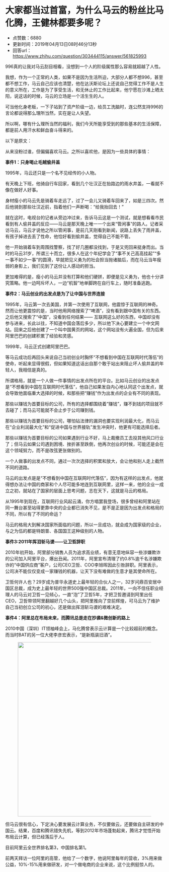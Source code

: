 # 大家都当过首富，为什么马云的粉丝比马化腾，王健林都要多呢？
- 点赞数：6880
- 更新时间：2019年04月13日08时46分13秒
- 回答url：https://www.zhihu.com/question/303444115/answer/561825993
<body>
 <p data-pid="9DweeCDu">996真的让我对马云刮目相看，没想到一个人的阶级属性那么容易就超越了人性。</p>
 <p data-pid="B7M0K6c-">我想，作为一个正常的人类，如果不是因为生活所迫，大部分人都不想996，甚至都不想工作，马云自己应该也清楚，他在达沃斯论坛上还说自己觉得工作不是人生的意义所在，工作是为了享受生活，和无休止的工作比起来，他宁愿在沙滩上晒太阳，说这话的时候，马云的立场是一个活生生的人。</p>
 <p data-pid="qmRtAQrO">可当他化身老板，一下子站到了资产阶级一边，给员工洗脑时，连公然支持996的言论都说得那么理所当然，实在是让人失望。</p>
 <p data-pid="BIoXNHcp">所以啊，哪有什么理所当然的福利，我们今天所能享受到的那些基本的生活保障，都是前人用汗水和鲜血奋斗得来的。</p>
 <p data-pid="r0Vh2Cdc">以下是原文：</p>
 <p data-pid="eb4Yfzsi">从来没粉过谁，但偏偏喜欢马云。之所以喜欢他，是因为一些具体的事情：</p>
 <p data-pid="H7xFkzWq"><b>事件1：只身喝止毛贼偷井盖</b></p>
 <p data-pid="wXXdEQQm">1995年，马云还只是一个名不见经传的小人物。</p>
 <p data-pid="88i0WuwL">有天晚上下班，他骑自行车回家，看到几个壮汉正在抬路边的雨水井盖，一看就不像在做好人好事。</p>
 <p data-pid="MdxQzvjc">身材瘦小的马云先是骑着车走远了，过了一会儿又骑着车回来了，如是三四次。然后他骑到那些壮汉近前，指着他们一声断喝：“给我抬回去！”</p>
 <p data-pid="bptL42hv">就在这时，电视台的记者从旁边冲过来，告诉马云这是一个测试，就是想看看市民看到有人偷井盖的反应——马云是那天晚上唯一一个出来“管闲事”的路人。记者采访马云，马云才说他之所以管闲事，是前几天刚看到新闻，说路上丢失了雨井盖，有孩子掉进去丢了性命，他恰好看到偷井盖，觉得自己不能不管。</p>
 <p data-pid="2m1wBrju">他一开始骑着车到周围找警察，找了好几圈都没找到，于是又兜回来挺身而出。当时的马云31岁，所谓三十而立，很多人在这个年纪学会了“事不关己高高挂起”“多一事不如少一事”的圆滑，早就把见义勇为的社会担当抛诸脑后，而在马云当年瘦弱的身影上，我们见到了这份让人感动的担当。</p>
 <p data-pid="5jNHklKD">更加难得的是，瘦小的马云并没有打算和他们硬拼，即便是见义勇为，他也十分讲究策略。他一边呵斥坏人，一边“机智”地单脚跨在自行车上，随时准备逃跑。</p>
 <p data-pid="T9ATyyYQ"><b>事件2：马云创业的出发点是为了让中国与世界连接</b></p>
 <p data-pid="FaENc8QU">1995年，马云第一次去美国，并第一次使用了互联网，他震惊于互联网的神奇。然而让他更震惊的是，当时他用网络搜索了“啤酒”，没有看到跟中国有关的东西。之后他又搜索了“中国”，没看到任何结果—— 互联网这么好的东西，中国却没有参与进来，长此以往，不知道中国会落后多少，所以他下决心要建立一个中文网站。回来之后他创建了一个叫中国黄页的网站，这个网站没有火遍全国，但为后来阿里巴巴的创建积累了经验和灵感。</p>
 <p data-pid="Uw1fZqZj">1999年，马云正式创建阿里巴巴。</p>
 <p data-pid="wlNTvz0L">等马云成功后再回头来说自己当初创业时胸怀“不想看到中国在互联网时代落伍”的使命，听起来显得很假，但如果知道这话出自那个敢于站出来阻止坏人偷井盖的年轻人，我相信是真的。</p>
 <p data-pid="OGb6lBlJ">所谓格局，就是一个人做一件事情的出发点所在的平台。比如马云创业的出发点是“不想看到中国在互联网时代落伍”，他自己如果发自内心地认同这个出发点，就会导致他面临重大选择的时候，和那些把“赚钱”作为出发点的企业有不同的表现。</p>
 <p data-pid="DuyoRVy2">那些以赚钱为首要目标的公司，所有的选择都围绕着“赚钱”，赚不到钱的项目就不去碰了；而马云可能就不会止步于公司赚到钱。</p>
 <p data-pid="YsasrQZ2">那些以赚钱为首要目标的公司，哪怕钻法律的漏洞也要实现利润最大化，而马云在“企业利润最大化”和“促进中国与世界接轨”发生冲突时，他更有可能选择后者。</p>
 <p data-pid="v4dwDhX0">那些以赚钱为首要目标的公司如果遇到行业不好，马上裁撤员工去投其他风口行业了；但马云如果公司遇到困境、挫折甚至跌倒，他再次创业的时候，可能还是会在这个领域努力，而不是改弦更张做别的。</p>
 <p data-pid="8sbdWdXH">一个人做事的出发点不同，通过一次次选择的积累和放大，会让他和别人走上截然不同的道路。</p>
 <p data-pid="3u767ICA">马云的出发点是是“不想看到中国在互联网时代落伍”，因为有这样的出发点，他就得想办法让中国的商家和个人尽可能多地连到互联网里，这样一来，他的企业一成立之初，就站在了国家的层面上思考问题，志在天下，这就是马云的格局。</p>
 <p data-pid="mcHFlj6Y">从1995年到现在，互联网行业风起云涌，你方唱罢我登场，很多曾经和阿里站在同一舞台甚至站得更靠中央的企业都已消失不见，是不是正是因为出发点和格局的不同，所以有了不同的命运？</p>
 <p data-pid="vvQz5Eo9">马云的格局大到解决国家所面临的问题，所以一旦成功，就会成为国家级的企业，与之为伍的都是特朗普、各国国王这种级别的人物。</p>
 <p data-pid="rnhjCSEd"><b>事件3:2011年挥泪斩马谡——让卫哲辞职</b></p>
 <p data-pid="wDVirxHO">2010年初开始，阿里部分销售人员为追求高业绩，有意无意地纵容一些涉嫌欺诈的公司加入阿里平台，爆出丑闻。2011年，阿里宣布清理了约0.8%逾千名涉嫌欺诈的“中国供应商”客户，公司CEO卫哲、COO李旭晖因此引咎辞职。阿里表示，公司决不能仅仅变成一家赚钱的机器，让天下没有难做的生意才是其使命所在。</p>
 <p data-pid="Evqipcdt">卫哲何许人也？29岁成为普华永道史上最年轻的合伙人之一，32岁问鼎百安居中国区总裁，成为史上最年轻的世界500强中国区总裁。2011年，一向不信任职业经理人的马云对卫哲一见倾心，一直“泡”了卫哲5年，才把卫哲邀请到阿里出任CEO，卫哲带领阿里翻越好几个山头，把阿里推向了空前辉煌，可马云为了维护自己当初创立公司的初心，还是做出挥泪斩马谡的艰难决定。</p>
 <p data-pid="_RJNED4K"><b>事件4：阿里总在布局未来，而腾讯总是走在抄袭&amp;微创新的路上</b></p>
 <p data-pid="6vDis91Y">2010中国（深圳）IT领袖峰会上，马化腾曾表示云计算是一个比较超前的概念。而当时BAT的另一位大佬李彦宏表示，“是新瓶装旧酒”。</p>
 <figure data-size="normal">
  <img src="https://pica.zhimg.com/50/v2-ab4868ee0818d676b0090257c946b751_720w.jpg?source=1940ef5c" data-rawwidth="554" data-rawheight="174" data-size="normal" data-caption="" data-original-token="v2-1c7f498e2e2ed6d3a18064e432fd41d0" data-default-watermark-src="https://picx.zhimg.com/50/v2-dc60e687d2befa1cffb8811606ef042a_720w.jpg?source=1940ef5c" class="origin_image zh-lightbox-thumb" width="554" data-original="https://pic1.zhimg.com/v2-ab4868ee0818d676b0090257c946b751_r.jpg?source=1940ef5c">
 </figure>
 <p data-pid="fnSQj9J4">但马云很有信心，下定决心要发展云计算业务，不仅要做云，还要做自主研发的中国云。结果，百度和腾讯错失先机，等到2012年市场蓬勃起来，腾讯才觉悟开始布局云计算，但已经落后于人。</p>
 <p data-pid="oAN7onB_">目前阿里云全世界排名第3，中国排名第1。</p>
 <p data-pid="WJH5xOBA">前两天拜访一位阿里的高管，他给了一个数字，他说阿里每年的营收，3%用来做公益，10%-15%用来做研发，对一个做电商的企业来说，这个比例挺惊人的。</p>
</body>